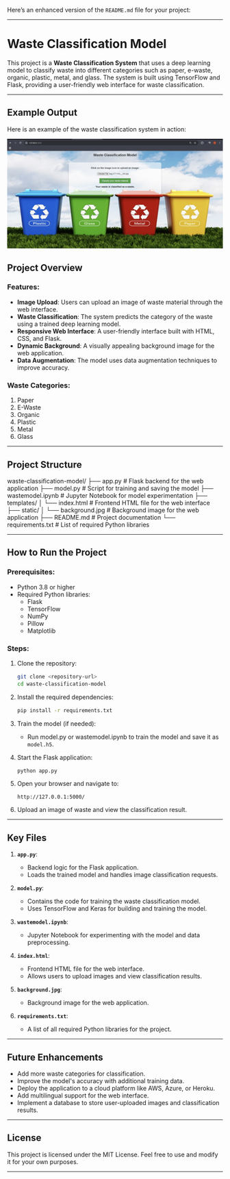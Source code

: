 Here’s an enhanced version of the `README.md` file for your project:

---

# Waste Classification Model

This project is a **Waste Classification System** that uses a deep learning model to classify waste into different categories such as paper, e-waste, organic, plastic, metal, and glass. The system is built using TensorFlow and Flask, providing a user-friendly web interface for waste classification.

---

## Example Output

Here is an example of the waste classification system in action:

![Waste Classification userinterface](images/userinterface.png)

## Project Overview

### Features:

- **Image Upload**: Users can upload an image of waste material through the web interface.
- **Waste Classification**: The system predicts the category of the waste using a trained deep learning model.
- **Responsive Web Interface**: A user-friendly interface built with HTML, CSS, and Flask.
- **Dynamic Background**: A visually appealing background image for the web application.
- **Data Augmentation**: The model uses data augmentation techniques to improve accuracy.

### Waste Categories:

1. Paper
2. E-Waste
3. Organic
4. Plastic
5. Metal
6. Glass

---

## Project Structure

waste-classification-model/
├── app.py                  # Flask backend for the web application
├── model.py                # Script for training and saving the model
├── wastemodel.ipynb        # Jupyter Notebook for model experimentation
├── templates/
│   └── index.html          # Frontend HTML file for the web interface
├── static/
│   └── background.jpg      # Background image for the web application
├── README.md               # Project documentation
└── requirements.txt        # List of required Python libraries

---

## How to Run the Project

### Prerequisites:

- Python 3.8 or higher
- Required Python libraries:
  - Flask
  - TensorFlow
  - NumPy
  - Pillow
  - Matplotlib

### Steps:

1. Clone the repository:

   ```bash
   git clone <repository-url>
   cd waste-classification-model
   ```
2. Install the required dependencies:

   ```bash
   pip install -r requirements.txt
   ```
3. Train the model (if needed):

   - Run model.py or wastemodel.ipynb to train the model and save it as `model.h5`.
4. Start the Flask application:

   ```bash
   python app.py
   ```
5. Open your browser and navigate to:

   ```
   http://127.0.0.1:5000/
   ```
6. Upload an image of waste and view the classification result.

---

## Key Files

1. **`app.py`**:

   - Backend logic for the Flask application.
   - Loads the trained model and handles image classification requests.
2. **`model.py`**:

   - Contains the code for training the waste classification model.
   - Uses TensorFlow and Keras for building and training the model.
3. **`wastemodel.ipynb`**:

   - Jupyter Notebook for experimenting with the model and data preprocessing.
4. **`index.html`**:

   - Frontend HTML file for the web interface.
   - Allows users to upload images and view classification results.
5. **`background.jpg`**:

   - Background image for the web application.
6. **`requirements.txt`**:

   - A list of all required Python libraries for the project.

---

## Future Enhancements

- Add more waste categories for classification.
- Improve the model's accuracy with additional training data.
- Deploy the application to a cloud platform like AWS, Azure, or Heroku.
- Add multilingual support for the web interface.
- Implement a database to store user-uploaded images and classification results.

---

## License

This project is licensed under the MIT License. Feel free to use and modify it for your own purposes.

---
